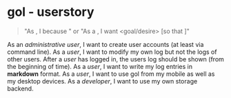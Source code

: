 # gol - userstory

> "As <who> <when> <where>, I <what> because <why>" or
> "As a <role>, I want <goal/desire> [so that <benefit>]"

As an *administrative user*, I want to create user accounts (at least via command line).
As a *user*, I want to modify my own log but not the logs of other users.
After a *user* has logged in, the users log should be shown (from the beginning of time).
As a *user*, I want to write my log entries in **markdown** format.
As a *user*, I want to use gol from my mobile as well as my desktop devices.
As a *developer*, I want to use my own storage backend.

